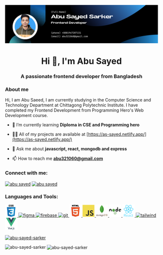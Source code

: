 <img src="https://raw.githubusercontent.com/Abu-Sayed-Sarker/Abu-Sayed-Sarker/refs/heads/main/Black%20Yellow%20Modern%20Programmer%20LinkedIn%20Banner.png" alt="cover-photo" />
<h1 align="center">Hi 👋, I'm Abu Sayed</h1>
<h3 align="center">A passionate frontend developer from Bangladesh</h3>

<h3 align="left">About me</h3>

<p>Hi, I am Abu Saeed, I am currently studying in the Computer Science and Technology Department at Chittagong Polytechnic Institute. I have completed my Frontend Development from Programming Hero's Web Development course.<p/>


- 🌱 I’m currently learning **Diploma in CSE and Programming hero**

- 👨‍💻 All of my projects are available at [https://as-sayed.netlify.app/](https://as-sayed.netlify.app/)

- 💬 Ask me about **javascript, react, mongodb and express**

- 📫 How to reach me **abu321060@gmail.com**

<h3 align="left">Connect with me:</h3>
<p align="left">
<a href="https://linkedin.com/in/abu sayed" target="blank"><img align="center" src="https://raw.githubusercontent.com/rahuldkjain/github-profile-readme-generator/master/src/images/icons/Social/linked-in-alt.svg" alt="abu sayed" height="30" width="40" /></a>
<a href="https://fb.com/abu sayed" target="blank"><img align="center" src="https://raw.githubusercontent.com/rahuldkjain/github-profile-readme-generator/master/src/images/icons/Social/facebook.svg" alt="abu sayed" height="30" width="40" /></a>
</p>

<h3 align="left">Languages and Tools:</h3>
<p align="left"> <a href="https://www.w3schools.com/css/" target="_blank" rel="noreferrer"> <img src="https://raw.githubusercontent.com/devicons/devicon/master/icons/css3/css3-original-wordmark.svg" alt="css3" width="40" height="40"/> </a> <a href="https://www.figma.com/" target="_blank" rel="noreferrer"> <img src="https://www.vectorlogo.zone/logos/figma/figma-icon.svg" alt="figma" width="40" height="40"/> </a> <a href="https://firebase.google.com/" target="_blank" rel="noreferrer"> <img src="https://www.vectorlogo.zone/logos/firebase/firebase-icon.svg" alt="firebase" width="40" height="40"/> </a> <a href="https://git-scm.com/" target="_blank" rel="noreferrer"> <img src="https://www.vectorlogo.zone/logos/git-scm/git-scm-icon.svg" alt="git" width="40" height="40"/> </a> <a href="https://www.w3.org/html/" target="_blank" rel="noreferrer"> <img src="https://raw.githubusercontent.com/devicons/devicon/master/icons/html5/html5-original-wordmark.svg" alt="html5" width="40" height="40"/> </a> <a href="https://developer.mozilla.org/en-US/docs/Web/JavaScript" target="_blank" rel="noreferrer"> <img src="https://raw.githubusercontent.com/devicons/devicon/master/icons/javascript/javascript-original.svg" alt="javascript" width="40" height="40"/> </a> <a href="https://www.mongodb.com/" target="_blank" rel="noreferrer"> <img src="https://raw.githubusercontent.com/devicons/devicon/master/icons/mongodb/mongodb-original-wordmark.svg" alt="mongodb" width="40" height="40"/> </a> <a href="https://nodejs.org" target="_blank" rel="noreferrer"> <img src="https://raw.githubusercontent.com/devicons/devicon/master/icons/nodejs/nodejs-original-wordmark.svg" alt="nodejs" width="40" height="40"/> </a> <a href="https://reactjs.org/" target="_blank" rel="noreferrer"> <img src="https://raw.githubusercontent.com/devicons/devicon/master/icons/react/react-original-wordmark.svg" alt="react" width="40" height="40"/> </a> <a href="https://tailwindcss.com/" target="_blank" rel="noreferrer"> <img src="https://www.vectorlogo.zone/logos/tailwindcss/tailwindcss-icon.svg" alt="tailwind" width="40" height="40"/> </a> <a href="https://vuejs.org/" target="_blank" rel="noreferrer"> <img src="https://raw.githubusercontent.com/devicons/devicon/master/icons/vuejs/vuejs-original-wordmark.svg" alt="vuejs" width="40" height="40"/> </a> </p>

<p align="left"> <a href="https://github.com/ryo-ma/github-profile-trophy"><img src="https://github-profile-trophy.vercel.app/?username=abu-sayed-sarker" alt="abu-sayed-sarker" /></a> </p>

<p><img align="left" src="https://github-readme-stats.vercel.app/api/top-langs?username=abu-sayed-sarker&show_icons=true&locale=en&layout=compact" alt="abu-sayed-sarker" /></p>

<p>&nbsp;<img align="center" src="https://github-readme-stats.vercel.app/api?username=abu-sayed-sarker&show_icons=true&locale=en" alt="abu-sayed-sarker" /></p>
